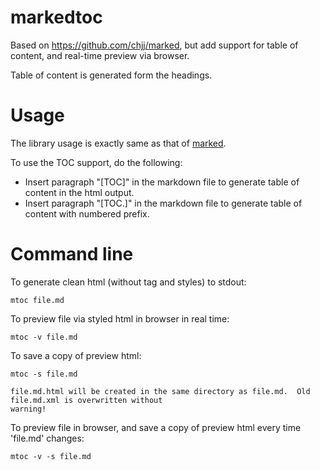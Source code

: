 # markedtoc

Based on https://github.com/chjj/marked,  but add support for table of content, and real-time preview via 
browser.

Table of content is generated form the headings. 

# Usage

The library usage is exactly same as that of [marked](https://github.com/chjj/marked).

To use the TOC support, do the following:

- Insert paragraph "[TOC]" in the markdown file to generate table of content in the html output.
- Insert paragraph "[TOC.]" in the markdown file to generate table of content with numbered prefix.

# Command line

To generate clean html (without <html> tag and styles) to stdout:

    mtoc file.md

To preview file via styled html in browser in real time:

    mtoc -v file.md

To save a copy of preview html:
 
    mtoc -s file.md
    
    file.md.html will be created in the same directory as file.md.  Old file.md.xml is overwritten without
    warning!

To preview file in browser, and save a copy of preview html every time 'file.md' changes:

    mtoc -v -s file.md


